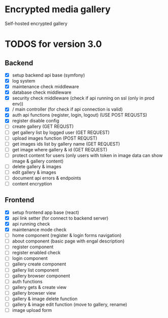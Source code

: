 # Encrypted media gallery
Self-hosted encrypted gallery

# TODOS for version 3.0
## Backend
- [X] setup backend api base (symfony)
- [X] log system
- [X] maintenance check middleware
- [X] database check middleware
- [X] security check middleware (check if api running on ssl (only in prod env))
- [X] / main controller (for check if api connection is valid)
- [X] auth api functions (register, login, logout) (USE POST REQUSTS)
- [X] register disable config
- [ ] create gallery (GET REQUST)
- [ ] get gallery list by logged user (GET REQUEST)
- [ ] upload images function (POST REQUST)
- [ ] get images ids list by gallery name (GET REQUEST)
- [ ] get image where gallery & id (GET REQUEST)
- [ ] protect content for users (only users with token in image data can show image & gallery content)
- [ ] delete gallery & images
- [ ] edit gallery & images
- [ ] document api errors & endpoints
- [ ] content encryption

## Frontend
- [X] setup frontend app base (react)
- [X] api link setter (for connect to backend server)
- [X] api running check
- [X] maintenance mode check
- [ ] home component (register & login forms navigation)
- [ ] about component (basic page with engal description)
- [ ] register component
- [ ] register enabled check
- [ ] login component
- [ ] gallery create component
- [ ] gallery list component
- [ ] gallery browser component
- [ ] auth functions
- [ ] gallery gets & create view
- [ ] gallery browser view
- [ ] gallery & image delete function
- [ ] gallery & image edit function (move to gallery, rename)
- [ ] image upload form
